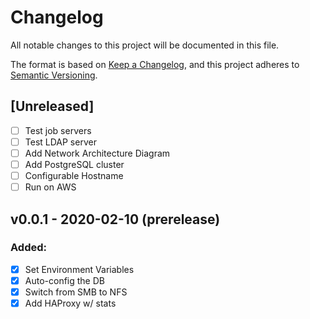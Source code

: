 # Changelog
All notable changes to this project will be documented in this file.

The format is based on [Keep a Changelog](https://keepachangelog.com/en/1.0.0/),
and this project adheres to [Semantic Versioning](https://semver.org/spec/v2.0.0.html).

## [Unreleased]

 - [ ] Test job servers
 - [ ] Test LDAP server 
 - [ ] Add Network Architecture Diagram
 - [ ] Add PostgreSQL cluster
 - [ ] Configurable Hostname
 - [ ] Run on AWS

## v0.0.1 - 2020-02-10 (prerelease)
### Added:
 - [x] Set Environment Variables
 - [x] Auto-config the DB
 - [x] Switch from SMB to NFS
 - [x] Add HAProxy w/ stats